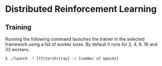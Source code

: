 # Distributed Reinforcement Learning

## Training

Running the following command launches the trainer in the selected framework using a list of worker sizes. By default it runs for 2, 4, 8, 16 and 32 workers.
```bash
$ ./launch -f [tf|torchr|ray] -e [number of epochs]
```